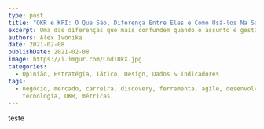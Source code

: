```yaml
---
type: post
title: "OKR e KPI: O Que São, Diferença Entre Eles e Como Usá-los Na Sua Empresa"
excerpt: Uma das diferenças que mais confundem quando o assunto é gestão estratégica
authors: Alex Ivonika
date: 2021-02-08
publishDate: 2021-02-08
image: https://i.imgur.com/CndTUkX.jpg
categories:
  - Opinião, Estratégia, Tático, Design, Dados & Indicadores
tags:
  - negócio, mercado, carreira, discovery, ferramenta, agile, desenvolvimento,
    tecnologia, OKR, métricas
---
```

teste